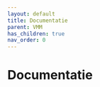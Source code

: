 ```yaml
---
layout: default
title: Documentatie
parent: VMM
has_children: true
nav_order: 0
---
```


# Documentatie

